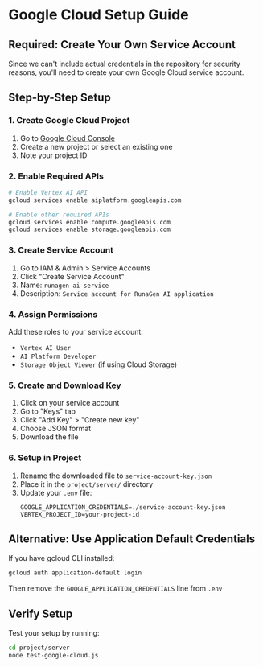 # Google Cloud Setup Guide

## Required: Create Your Own Service Account

Since we can't include actual credentials in the repository for security reasons, you'll need to create your own Google Cloud service account.

## Step-by-Step Setup

### 1. Create Google Cloud Project
1. Go to [Google Cloud Console](https://console.cloud.google.com/)
2. Create a new project or select an existing one
3. Note your project ID

### 2. Enable Required APIs
```bash
# Enable Vertex AI API
gcloud services enable aiplatform.googleapis.com

# Enable other required APIs
gcloud services enable compute.googleapis.com
gcloud services enable storage.googleapis.com
```

### 3. Create Service Account
1. Go to IAM & Admin > Service Accounts
2. Click "Create Service Account"
3. Name: `runagen-ai-service`
4. Description: `Service account for RunaGen AI application`

### 4. Assign Permissions
Add these roles to your service account:
- `Vertex AI User`
- `AI Platform Developer`
- `Storage Object Viewer` (if using Cloud Storage)

### 5. Create and Download Key
1. Click on your service account
2. Go to "Keys" tab
3. Click "Add Key" > "Create new key"
4. Choose JSON format
5. Download the file

### 6. Setup in Project
1. Rename the downloaded file to `service-account-key.json`
2. Place it in the `project/server/` directory
3. Update your `.env` file:
   ```
   GOOGLE_APPLICATION_CREDENTIALS=./service-account-key.json
   VERTEX_PROJECT_ID=your-project-id
   ```

## Alternative: Use Application Default Credentials

If you have gcloud CLI installed:
```bash
gcloud auth application-default login
```

Then remove the `GOOGLE_APPLICATION_CREDENTIALS` line from `.env`

## Verify Setup

Test your setup by running:
```bash
cd project/server
node test-google-cloud.js
```